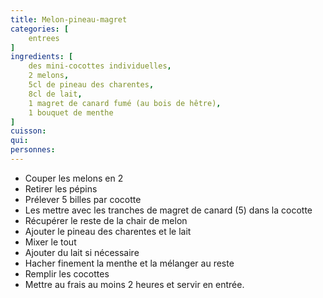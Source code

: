 ```yaml
---
title: Melon-pineau-magret
categories: [
    entrees
]
ingredients: [
    des mini-cocottes individuelles,
    2 melons,
    5cl de pineau des charentes,
    8cl de lait,
    1 magret de canard fumé (au bois de hêtre),
    1 bouquet de menthe
]
cuisson: 
qui: 
personnes: 
---
```


* Couper les melons en 2
* Retirer les pépins
* Prélever 5 billes par cocotte
* Les mettre avec les tranches de magret de canard (5) dans la cocotte
* Récupérer le reste de la chair de melon
* Ajouter le pineau des charentes et le lait
* Mixer le tout
* Ajouter du lait si nécessaire
* Hacher finement la menthe et la mélanger au reste
* Remplir les cocottes
* Mettre au frais au moins 2 heures et servir en entrée.